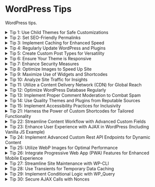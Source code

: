 # WordPress Tips

WordPress tips.

<details>
<summary>Tip 1: Use Child Themes for Safe Customizations</summary>
Employ child themes to safely customize your WordPress site. This ensures that your modifications are preserved when the parent theme is updated, maintaining both functionality and design integrity over time.
</details>

<details>
<summary>Tip 2: Set SEO-Friendly Permalinks</summary>
Configure permalinks to be SEO-friendly. This involves using URLs that clearly describe the content of the page, improving both user experience and search engine rankings.
</details>

<details>
<summary>Tip 3: Implement Caching for Enhanced Speed</summary>
Utilize caching plugins in WordPress to speed up your site. Caching stores frequently accessed data, significantly reducing load times and improving overall site performance.
</details>

<details>
<summary>Tip 4: Regularly Update WordPress and Plugins</summary>
Regularly update WordPress and its plugins. This is crucial for security and to ensure you have the latest features and bug fixes.
</details>

<details>
<summary>Tip 5: Create Custom Post Types for Versatility</summary>
Make use of custom post types to add versatility to your site. This allows you to create a variety of content types with different features, catering to specific needs.
</details>

<details>
<summary>Tip 6: Ensure Your Theme is Responsive</summary>
Choose or modify your theme to be responsive. A responsive design ensures that your website is easily navigable and looks great on all devices, from desktops to smartphones.
</details>

<details>
<summary>Tip 7: Enhance Security Measures</summary>
Strengthen your WordPress site's security by implementing measures like strong passwords, limiting login attempts, and using security plugins. Regularly backup your site to protect against data loss.
</details>

<details>
<summary>Tip 8: Optimize Images to Speed Up Site</summary>
Optimize images by compressing them and using the correct file formats. This reduces page load times, enhancing user experience and SEO.
</details>

<details>
<summary>Tip 9: Maximize Use of Widgets and Shortcodes</summary>
Utilize widgets and shortcodes to add functionality and design elements to your WordPress site easily. They offer a way to add complex features without needing to code.
</details>

<details>
<summary>Tip 10: Analyze Site Traffic for Insights</summary>
Regularly monitor and analyze your website traffic using tools like Google Analytics. Understanding your audience's behavior helps in making data-driven decisions to improve your site.
</details>

<details>
<summary>Tip 11: Utilize a Content Delivery Network (CDN) for Global Reach</summary>
Implement a Content Delivery Network (CDN) to enhance your website's performance on a global scale. A CDN distributes your site's content across multiple servers worldwide, ensuring that users access data from a location closest to them. This significantly reduces load times, especially for an international audience. It also helps in handling high traffic loads and protecting against DDoS attacks. Popular CDNs like Cloudflare or MaxCDN integrate seamlessly with WordPress, offering an easy setup process.
</details>

<details>
<summary>Tip 12: Optimize WordPress Database Regularly</summary>
Regular database optimization is crucial for maintaining your WordPress site's performance. Over time, your database accumulates overhead due to activities like post revisions, deleted items, and transient options. Tools like WP-Optimize or plugins like WP-Sweep can help clean up your database, removing unnecessary data and reducing its size. This process can improve your website's speed and efficiency, and it's recommended to schedule regular database cleanups.
</details>

<details>
<summary>Tip 13: Implement Proper Comment Moderation to Combat Spam</summary>
Effectively managing comments is vital for keeping your WordPress site professional and spam-free. Implementing a robust comment moderation system helps in filtering out spam and maintaining the quality of user-generated content. Use plugins like Akismet to automatically detect and filter out spam comments. Additionally, adjusting the WordPress discussion settings to require manual approval for comments, or setting up a list of keywords for automatic moderation, can significantly reduce the amount of spam and improve the overall user experience.
</details>

<details>
<summary>Tip 14: Use Quality Themes and Plugins from Reputable Sources</summary>
The foundation of a secure and well-functioning WordPress site lies in using high-quality themes and plugins. Always choose themes and plugins from reputable sources like the WordPress Theme Directory or well-known third-party developers. This ensures that the code is well-written, regularly updated, and free from malicious code. Before installation, check user reviews, the frequency of updates, and compatibility with your version of WordPress. A poorly coded theme or plugin can introduce vulnerabilities, slow down your site, and create compatibility issues.
</details>

<details>
<summary>Tip 15: Implement Accessibility Practices for Inclusivity</summary>
Making your WordPress site accessible is not just a good practice but is essential for inclusivity. Follow the Web Content Accessibility Guidelines (WCAG) to ensure that your site is usable by people with various disabilities. This includes providing alt text for images, ensuring proper color contrast, using clear and consistent navigation, and enabling keyboard navigation. Some WordPress themes are designed with accessibility in mind, but it's also important to regularly audit your site for accessibility issues. Plugins like WP Accessibility can help in making your site more accessible.
</details>

<details>
<summary>Tip 21: Harness the Power of Custom Shortcodes for Tailored Functionality</summary>
Elevate your WordPress site's functionality and user experience by creating custom shortcodes. Shortcodes in WordPress are little bits of code that allow you to do various things with little effort. They can be used to add custom content, features, or even complex layouts to your posts and pages easily. For instance, you could create a shortcode that embeds a custom-designed call-to-action button or a unique content layout.

Here's a basic example of how to create a custom shortcode in your theme's `functions.php` file or a custom plugin:

```php
function custom_cta_shortcode($atts, $content = null) {
    // Attributes
    $atts = shortcode_atts(
        array(
            'url' => '#',
            'color' => 'blue',
        ),
        $atts,
        'custom_cta'
    );

    // Return HTML
    return '<a href="' . esc_url($atts['url']) . '" class="custom-cta" style="background-color:' . esc_attr($atts['color']) . ';">' . do_shortcode($content) . '</a>';
}
add_shortcode('custom_cta', 'custom_cta_shortcode');
```

With this shortcode, `[custom_cta url="https://example.com" color="red"]Click Here![/custom_cta]`, you can insert a customized call-to-action button anywhere in your content. It's a powerful way to add custom elements to your site without repeating code, and it can be tailored to suit any specific requirement. Remember, the key is to be creative and structure your shortcodes to cater to the unique demands of your site's theme and audience.

</details>

<details>
<summary>Tip 22: Streamline Content Workflow with Advanced Custom Fields</summary>
Transform the way you manage and present content on your WordPress site by integrating the Advanced Custom Fields (ACF) plugin. This powerful tool allows you to add custom data fields to your posts, pages, and custom post types, providing a more tailored editing experience. With ACF, you can create intuitive fields for text, images, galleries, relationships, and more, enabling editors to easily input and manage content without delving into code.

Here’s a simple example to add a custom image field to a post:

1. **Install the ACF Plugin**: First, install and activate the Advanced Custom Fields plugin from the WordPress plugin repository.

2. **Create a New Field Group**: Navigate to `Custom Fields` in your WordPress dashboard and click `Add New`. Name your field group, like "Custom Post Images".

3. **Add a Field**: Click on `Add Field`. You can name this field "Featured Image" and select the field type as `Image`. Configure the settings as needed, such as return format (e.g., image URL or image array).

4. **Set Location Rules**: Below, set the rules for where this field group should appear, for instance, on all posts or specific post types.

5. **Use the Field in Your Theme**: To display this custom field in your theme, you can use ACF's API in your template files. Here's a basic example in PHP:

   ```php
   <?php
   $featured_image = get_field('featured_image');
   if( $featured_image ): ?>
       <img src="<?php echo esc_url($featured_image['url']); ?>" alt="<?php echo esc_attr($featured_image['alt']); ?>" />
   <?php endif; ?>
   ```

By using ACF, you can drastically reduce the reliance on custom code and provide a more user-friendly content management system, tailoring your WordPress site to fit your specific content needs and streamlining the content creation process.

</details>

<details>
<summary>Tip 23: Enhance User Experience with AJAX in WordPress (Including Vanilla JS Example)</summary>
Elevate the interactivity and responsiveness of your WordPress site by incorporating AJAX (Asynchronous JavaScript and XML). AJAX allows web pages to update content dynamically without requiring a page reload, enhancing the user experience. This is particularly useful for features like search forms, content filters, and submitting comments.

Here's a basic example of how you can use AJAX in WordPress for a custom search form, first with jQuery and then with vanilla JavaScript:

### Using jQuery:

1. **Enqueue JavaScript File** (jQuery): In your theme’s `functions.php`:

   ```php
   function enqueue_ajax_search_jquery() {
       wp_enqueue_script('ajax-search-jquery', get_template_directory_uri() . '/js/ajax-search-jquery.js', array('jquery'), null, true);
       wp_localize_script('ajax-search-jquery', 'wp_ajax',
           array('ajax_url' => admin_url('admin-ajax.php'))
       );
   }
   add_action('wp_enqueue_scripts', 'enqueue_ajax_search_jquery');
   ```

2. **JavaScript for AJAX Request** (jQuery): In your `ajax-search-jquery.js`:

   ```javascript
   jQuery(document).ready(function ($) {
     $("#search-form").submit(function (event) {
       event.preventDefault();
       var searchQuery = $("#search-input").val();

       $.ajax({
         url: wp_ajax.ajax_url,
         type: "post",
         data: {
           action: "ajax_search",
           query: searchQuery,
         },
         success: function (result) {
           $("#search-results").html(result);
         },
       });
     });
   });
   ```

### Using Vanilla JavaScript:

1. **Enqueue JavaScript File** (Vanilla JS): Modify your `functions.php` to enqueue a vanilla JavaScript file:

   ```php
   function enqueue_ajax_search_vanilla() {
       wp_enqueue_script('ajax-search-vanilla', get_template_directory_uri() . '/js/ajax-search-vanilla.js', null, null, true);
       wp_localize_script('ajax-search-vanilla', 'wp_ajax',
           array('ajax_url' => admin_url('admin-ajax.php'))
       );
   }
   add_action('wp_enqueue_scripts', 'enqueue_ajax_search_vanilla');
   ```

2. **JavaScript for AJAX Request** (Vanilla JS): In your `ajax-search-vanilla.js`:

   ```javascript
   document.addEventListener("DOMContentLoaded", function () {
     var form = document.getElementById("search-form");
     form.addEventListener("submit", function (event) {
       event.preventDefault();
       var searchQuery = document.getElementById("search-input").value;

       var xhr = new XMLHttpRequest();
       xhr.open("POST", wp_ajax.ajax_url, true);
       xhr.setRequestHeader(
         "Content-Type",
         "application/x-www-form-urlencoded"
       );
       xhr.onload = function () {
         if (xhr.status === 200) {
           document.getElementById("search-results").innerHTML =
             xhr.responseText;
         }
       };
       xhr.send("action=ajax_search&query=" + encodeURIComponent(searchQuery));
     });
   });
   ```

3. **Handle AJAX Request in PHP**: (Same for both jQuery and Vanilla JS): In your theme’s `functions.php`, add the function to handle the AJAX request:

   ```php
   function ajax_search() {
       $query = esc_attr($_POST['query']);
       $search_query = new WP_Query(array('s' => $query));

       if($search_query->have_posts()) {
           while($search_query->have_posts()) {
               $search_query->the_post();
               echo '<div>' . get_the_title() . '</div>';
           }
       } else {
           echo 'No results found';
       }
       wp_die();
   }
   add_action('wp_ajax_nopriv_ajax_search', 'ajax_search');
   add_action('wp_ajax_ajax_search', 'ajax_search');
   ```

This setup allows users to enjoy a smoother, more dynamic search experience on your WordPress site, using either jQuery or vanilla JavaScript. AJAX is a versatile tool for creating modern, user-friendly interfaces.

</details>

<details>
<summary>Tip 24: Implement Advanced Custom Rest API Endpoints for Dynamic Content</summary>
Elevate your WordPress site's functionality by creating custom REST API endpoints. This advanced technique allows you to expose custom data in your WordPress database to external applications, or fetch it dynamically for use in your themes and plugins, enabling more interactive and dynamic web experiences.

1. **Register a Custom Endpoint**: Use the `register_rest_route` function to create a custom REST API endpoint. You can add this to your theme’s `functions.php` file or a custom plugin.

   ```php
   add_action('rest_api_init', function () {
       register_rest_route('myplugin/v1', '/latest-posts/', array(
           'methods' => 'GET',
           'callback' => 'get_latest_posts',
       ));
   });

   function get_latest_posts($data) {
       $posts = get_posts(array(
           'post_type' => 'post',
           'numberposts' => 5,
       ));

       if (empty($posts)) {
           return new WP_Error('no_posts', __('No posts found'), array('status' => 404));
       }

       return rest_ensure_response($posts);
   }
   ```

2. **Fetch Data Using the Custom Endpoint**: You can access this custom endpoint from your JavaScript code, enabling you to dynamically load content into your pages without a page refresh.

   Example using Fetch API in JavaScript:

   ```javascript
   fetch("/wp-json/myplugin/v1/latest-posts/")
     .then((response) => response.json())
     .then((posts) => {
       console.log(posts); // Handle the response data
     });
   ```

3. **Secure Your Endpoint**: Ensure that your custom endpoint is secure. Consider adding authentication and proper permissions checking to prevent unauthorized access.

Creating custom REST API endpoints can significantly enhance your site's interactivity, allowing you to build modern web applications with WordPress as the backend. This approach is particularly beneficial for headless WordPress setups where WordPress serves as a content API.

</details>

<details>
<summary>Tip 25: Utilize WebP Images for Optimal Performance</summary>
Enhance your WordPress site's performance and user experience by using WebP images. WebP is a modern image format that provides superior lossless and lossy compression for images on the web. Using WebP images can significantly reduce the file size of your images, leading to faster page load times and improved SEO.

1. **Convert Images to WebP Format**: Use tools like Adobe Photoshop, online converters, or WordPress plugins that automatically convert uploaded images to WebP format. Plugins like Imagify, ShortPixel, or EWWW Image Optimizer can handle this conversion process efficiently.

2. **Serving WebP Images**: Ensure that your server is configured to serve WebP images. Some hosting providers offer this feature by default. Alternatively, you can use a plugin that serves WebP images to browsers that support the format while providing fallbacks to JPEG or PNG for browsers that don’t.

3. **Update Your .htaccess File (Optional)**: For advanced users, modify your .htaccess file to include rules that serve WebP images when available. This method requires careful implementation to ensure compatibility across different browsers.

   Example .htaccess rule:

   ```apache
   <IfModule mod_rewrite.c>
       RewriteEngine On
       RewriteCond %{HTTP_ACCEPT} image/webp
       RewriteCond %{REQUEST_FILENAME} (.+)\.(jpe?g|png)$
       RewriteCond %{REQUEST_FILENAME}.webp -f
       RewriteRule ^(.+)$ $1.webp [T=image/webp,E=accept:1]
   </IfModule>
   ```

4. **Testing**: After implementing WebP images, test your website across various browsers and devices to ensure images are loading correctly and the site’s performance has improved.

By adopting WebP images, you not only improve your site’s loading speed but also offer a better overall experience to your users, which is a key factor in today's fast-paced digital environment.

</details>

<details>
    
<summary>Tip 26: Integrate Progressive Web App (PWA) Features for Enhanced Mobile Experience</summary>

Transform your WordPress site into a Progressive Web App (PWA) to offer an app-like experience to mobile users. PWAs provide offline capabilities, fast load times, and home screen accessibility, significantly enhancing the mobile user experience.

1. **Install a PWA Plugin**: Use WordPress plugins like PWA for WP & AMP or Super Progressive Web Apps to easily integrate PWA features into your site. These plugins typically offer easy setup and customization options.

2. **Enable Offline Access**: One of the key features of PWAs is offline functionality. Configuring service workers through your PWA plugin allows users to access your site even when they're offline or on low-quality networks.

3. **Add to Home Screen Prompt**: Enhance user engagement by enabling an "Add to Home Screen" prompt. This feature allows users to "install" your web app on their mobile devices, offering faster access and a native-app feel.

4. **Push Notifications**: Implement push notifications, a powerful tool to re-engage users. Many PWA plugins offer this feature, allowing you to send timely updates or content to your audience.

5. **Test Your PWA**: Use tools like Lighthouse in Google Chrome to test the PWA aspects of your site. Ensure that your site is responsive, accessible, and provides a seamless offline experience.

6. **Customize and Optimize**: Tailor the appearance and settings of your PWA. Optimize loading performance, customize the splash screen, and update the icon to reflect your brand.

By converting your WordPress site into a PWA, you're not only improving the user experience for mobile visitors but also potentially increasing engagement and revisits.

</details>

<details>
    
<summary>Tip 27: Streamline Site Maintenance with WP-CLI</summary>
    
Leverage the power of WP-CLI, the command-line interface for WordPress, to efficiently manage your site. WP-CLI is a powerful tool for performing a wide range of tasks from the command line, from updating plugins and themes to managing users and databases, making it an indispensable tool for WordPress site maintenance and development.

1. **Install WP-CLI**: Follow the [official installation guide](https://wp-cli.org/#installing) to install WP-CLI on your system.

2. **Update WordPress Core and Plugins**: Easily update WordPress core, themes, and plugins using simple commands. For example, to update WordPress core:

   ```shell
   wp core update
   ```

   And to update all plugins:

   ```shell
   wp plugin update --all
   ```

3. **Manage Users**: Quickly add, remove, or update users. For instance, to create a new user:

   ```shell
   wp user create newuser newuser@example.com --role=editor
   ```

4. **Database Operations**: Perform database operations like search-replace, export, and import. For example, to search-replace URLs in the database:

   ```shell
   wp search-replace 'http://example.com' 'https://example.com'
   ```

5. **Automate Tasks**: Automate routine tasks using WP-CLI in combination with scripting and scheduling tools like cron jobs.

6. **Custom Commands**: Extend WP-CLI by writing custom commands to suit your specific needs, streamlining your workflow even further.

By mastering WP-CLI, you can significantly speed up your WordPress development and maintenance tasks, making it an essential skill for WordPress professionals.

</details>
<details>
    
<summary>Tip 28: Use Transients for Temporary Data Caching</summary>

WordPress transients allow you to temporarily store cached data in the database for a specified period. This is ideal for storing transient, time-sensitive data like API calls or complex queries.

```php
Copy code
function get_latest_tweets() {
    // Try to get cached data
    $tweets = get_transient('latest_tweets');

    if ($tweets === false) {
        $tweets = fetch_tweets_from_api();  // Assume this function fetches tweets from an API
        set_transient('latest_tweets', $tweets, HOUR_IN_SECONDS);  // Cache for 1 hour
    }

    return $tweets;
}

Using transients efficiently reduces the load on your server and speeds up your website by avoiding repeated processes.
```

</details>
<details>
    
<summary>Tip 29: Implement Conditional Logic with WP_Query</summary>
    
Use `WP_Query` with conditional tags to create dynamic and complex queries based on specific conditions. This approach is useful for customizing content display without changing core files or adding numerous plugins.

```php
Copy code
$args = array(
    'post_type' => 'product',
    'posts_per_page' => 10,
    'meta_query' => array(
        array(
            'key' => 'featured',
            'value' => 'yes',
            'compare' => '='
        )
    )
);

$featured_products = new WP_Query($args);

if ($featured_products->have_posts()) :
    while ($featured_products->have_posts()) : $featured_products->the_post();
        // Display the featured products
    endwhile;
endif;

```

This method organizes your site content more effectively and allows for advanced customizations.

</details>

<details>
<summary>Tip 30: Secure AJAX Calls with Nonces</summary>
Secure your AJAX calls in WordPress by using nonces. This ensures that the requests made to your server are legitimate and helps prevent CSRF attacks.
Here’s how to use nonces with AJAX in WordPress:

Create a Nonce: Add a nonce to your form or AJAX call in the HTML.

```php
Copy code
wp_nonce_field('my_ajax_nonce', 'security');
Pass the Nonce in AJAX: Include the nonce in the AJAX data being sent.
javascript
Copy code
var data = {
    'action': 'my_action',
    'security': jQuery('#security').val()
};
Verify the Nonce in PHP: Check the nonce in your AJAX handler function.
php
Copy code
if (!wp_verify_nonce($_POST['security'], 'my_ajax_nonce')) {
    die('Security check failed');
}

```

Implementing nonces is a best practice for securing AJAX operations in WordPress.

</details>
